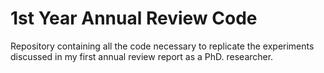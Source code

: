 # 1st Year Annual Review Code
Repository containing all the code necessary to replicate the experiments discussed in my first annual review report as a PhD. researcher. 
